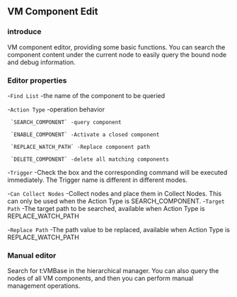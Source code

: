 ## VM Component Edit

### introduce 

VM component editor, providing some basic functions. You can search the component content under the current node to easily query the bound node and debug information.

### Editor properties

-`Find List` -the name of the component to be queried

-`Action Type` -operation behavior

     `SEARCH_COMPONENT` -query component

     `ENABLE_COMPONENT` -Activate a closed component

     `REPLACE_WATCH_PATH` -Replace component path

     `DELETE_COMPONENT` -delete all matching components

-`Trigger` -Check the box and the corresponding command will be executed immediately. The Trigger name is different in different modes.

-`Can Collect Nodes` -Collect nodes and place them in Collect Nodes. This can only be used when the Action Type is SEARCH_COMPONENT.
-`Target Path` -The target path to be searched, available when Action Type is REPLACE_WATCH_PATH

-`Replace Path` -The path value to be replaced, available when Action Type is REPLACE_WATCH_PATH

### Manual editor

Search for t:VMBase in the hierarchical manager. You can also query the nodes of all VM components, and then you can perform manual management operations.